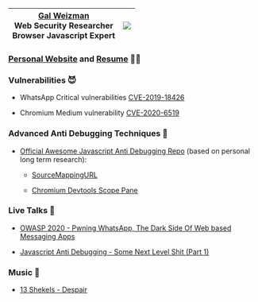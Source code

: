 |  [Gal Weizman](https://weizman.github.io/website/?resume) <br> Web Security Researcher <br> Browser Javascript Expert | ![](https://github-readme-stats.vercel.app/api?username=weizman&show_icons=true&theme=1&hide_border=true) |
| ------------- | ------------- |


### [Personal Website](https://weizman.github.io/website/) and [Resume](https://weizman.github.io/website/?resume) 👋🏽

### Vulnerabilities 😈

* WhatsApp Critical vulnerabilities [CVE-2019-18426](https://weizman.github.io/website/?WhatsApp-Vulnerability-Disclosure-Read-Permissions-From-The-File-System-(CVE-2019-18426))

* Chromium Medium vulnerability [CVE-2020-6519](https://weizman.github.io/website/?csp-bypass-vul)

### Advanced Anti Debugging Techniques 🚫

* [Official Awesome Javascript Anti Debugging Repo](https://github.com/weizman/awesome-javascript-anti-debugging) (based on personal long term research):

  * [SourceMappingURL](https://weizman.github.io/website/?javascript-anti-debugging-some-next-level-shit-part-1)

  * [Chromium Devtools Scope Pane](https://weizman.github.io/website/?javascript-anti-debugging-some-next-level-shit-part-2) 

### Live Talks 🎤

* [OWASP 2020 - Pwning WhatsApp, The Dark Side Of Web based Messaging Apps](https://www.youtube.com/watch?v=YAHze5bKmek)

* [Javascript Anti Debugging - Some Next Level Shit (Part 1)](https://www.youtube.com/watch?v=KYhgCjfdr-M)

### Music 🎵

* [13 Shekels - Despair](https://www.youtube.com/watch?v=IXuqv6_3PUU)
